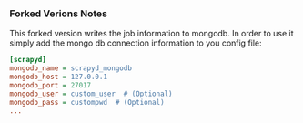 ### Forked Verions Notes

This forked version writes the job information to mongodb. In order to use it simply add
the mongo db connection information to you config file: 


```cfg
[scrapyd]
mongodb_name = scrapyd_mongodb
mongodb_host = 127.0.0.1
mongodb_port = 27017
mongodb_user = custom_user  # (Optional)
mongodb_pass = custompwd  # (Optional)
...
```
